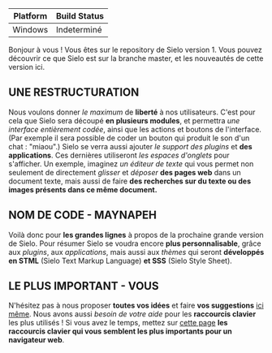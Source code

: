 
Platform | Build Status
------------ | -------------
Windows | Indeterminé

Bonjour à vous ! Vous êtes sur le repository de Sielo version 1. Vous pouvez découvrir ce que Sielo est sur la branche master, et les nouveautés de cette version ici.

## UNE RESTRUCTURATION
Nous voulons donner *le maximum* de **liberté** à nos utilisateurs. C'est pour cela que Sielo sera découpé **en plusieurs modules**, et permettra *une interface entièrement codée*, ainsi que les actions et boutons de l'interface. (Par exemple il sera possible de coder un bouton qui produit le son d'un chat : "miaou".)
Sielo se verra aussi ajouter *le support des plugins* et **des applications**. Ces dernières utiliseront *les espaces d'onglets* pour s'afficher. Un exemple, imaginez *un éditeur de texte* qui vous permet non seulement de directement *glisser* et *déposer* **des pages web** dans un document texte, mais aussi de faire **des recherches sur du texte ou des images présents dans ce même document.**

## NOM DE CODE - MAYNAPEH
Voilà donc pour **les grandes lignes** à propos de la prochaine grande version de Sielo. Pour résumer Sielo se voudra encore **plus personnalisable**, grâce aux *plugins*, aux *applications*, mais aussi aux *thèmes* qui seront **développés en STML** (Sielo Text Markup Language) **et SSS** (Sielo Style Sheet).

## LE PLUS IMPORTANT - VOUS
N'hésitez pas à nous proposer **toutes vos idées** et faire **vos suggestions** [ici même](https://padlet.com/victordenis01/j82miccj6zpb). Nous avons aussi *besoin de votre aide* pour les **raccourcis clavier** les plus utilisés ! Si vous avez le temps, mettez sur [cette page](https://padlet.com/victordenis01/j82miccj6zpb) **les raccourcis clavier qui vous semblent les plus importants pour un navigateur web**.
